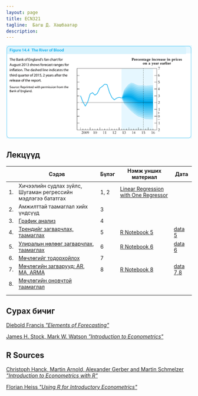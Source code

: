 ```yaml
---
layout: page
title: ECN321
tagline:  Багш Д. Хашбаатар
description: 
---
```


![alt text](pages/Lectures/river.png "from James H. Stock, Mark W. Watson “Introduction to Econometrics”")


## Лекцүүд

| 	| Сэдэв                                                                                       	| Бүлэг 	| Нэмж унших материал                                                                                                      	| Дата                                   	|
|-----	|---------------------------------------------------------------------------------------------	|-------	|--------------------------------------------------------------------------------------------------------------------------	|----------------------------------------	|
|1.  	| Хичээлийн судлах зүйлс, Шугаман регрессийн мэдлэгээ бататгах	| 1, 2  	| [Linear Regression with One Regressor ](https://www.econometrics-with-r.org/3-1-estimation-of-the-population-mean.html ) 	|                                        	|
|2.  	| Амжилттай таамаглал хийх үндсүүд                                                            	| 3     	|                                                                                                                          	|                                        	|
|3.  	| [График анализ](pages/Lectures/slide2.html)                                                 	| 4     	|                                                                                                                          	|                                        	|
|4.  	| [Трендийг загварчлах, таамаглах](pages/Lectures/slide3.html)                                   	| 5     	| [R Notebook 5](pages/Lectures/Notebook1.html)                                                                            	| [data 5](pages/Lectures/ch5data.Rdata) 	|
|5.  	| [Улиралын нөлөөг загварчлах, таамаглах](pages/Lectures/slide4.html)                         	| 6     	| [R Notebook 6](pages/Lectures/Notebook2.html)                                                                            	| [data 6](pages/Lectures/ch6data.Rdata) 	|
|6.  	| [Мөчлөгийг тодорхойлох](pages/Lectures/slide5.html)                                         	| 7     	|                                                                                                                          	|                                        	|
|7.   	|[Мөчлөгийн загварууд: AR, MA, ARMA](pages/Lectures/slide6.html)                                         	| 8      	|[R Notebook 8](pages/Lectures/Notebook3.html)                                                                                                                           	| [data 7,8](pages/Lectures/ch7data.Rdata)                                        	|
|8.    	|[Мөчлөгийн оновчтой таамаглал](pages/Lectures/slide7.html)                                	|       	|                                                                                                                          	|                                        	|
|     	|                                                                                             	|       	|                                                                                                                          	|                                        	|
|     	|                                                                                             	|       	|                                                                                                                          	|                                        	|

## Сурах бичиг

[Diebold Francis *"Elements of Forecasting"*](https://www.sas.upenn.edu/~fdiebold/Textbooks.html)

[James H. Stock, Mark W. Watson *"Introduction to Econometrics"*](https://scholar.harvard.edu/stock/pages/introduction-econometrics)

## R Sources

[Christoph Hanck, Martin Arnold, Alexander Gerber and Martin Schmelzer *"Introduction to Econometrics with R"*](https://www.econometrics-with-r.org/index.html)

[Florian Heiss *"Using R for Introductory Econometrics"*](http://www.urfie.net/)